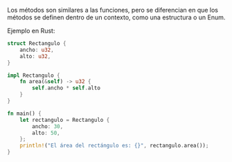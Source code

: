 Los métodos son similares a las funciones, pero se diferencian en que los métodos se definen dentro de un contexto, como una estructura o un Enum\.

Ejemplo en Rust:
```rust
struct Rectangulo {
    ancho: u32,
    alto: u32,
}

impl Rectangulo {
    fn area(&self) -> u32 {
        self.ancho * self.alto
    }
}

fn main() {
    let rectangulo = Rectangulo {
        ancho: 30,
        alto: 50,
    };
    println!("El área del rectángulo es: {}", rectangulo.area());
}
```